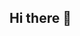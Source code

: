 ## Hi there 👋

<!--
My name is Rachel Weiss. she/her   kjhfsakjdhfl;js
**rachelweisse/rachelweisse** is a ✨ _special_ ✨ repository because its `README.md` (this file) appears on your GitHub profile.

Here are some ideas to get you started:

- 🔭 I’m currently working on ...
- 🌱 I’m currently learning ...
- 👯 I’m looking to collaborate on ...
- 🤔 I’m looking for help with ...
- 💬 Ask me about ...
- 📫 How to reach me: rachelweiss@brandeis.edu or reweiss04@gmail.com 
- 😄 Pronouns: she/her
- ⚡ Fun fact: ...


0987654321234567890-0987654321
-->
